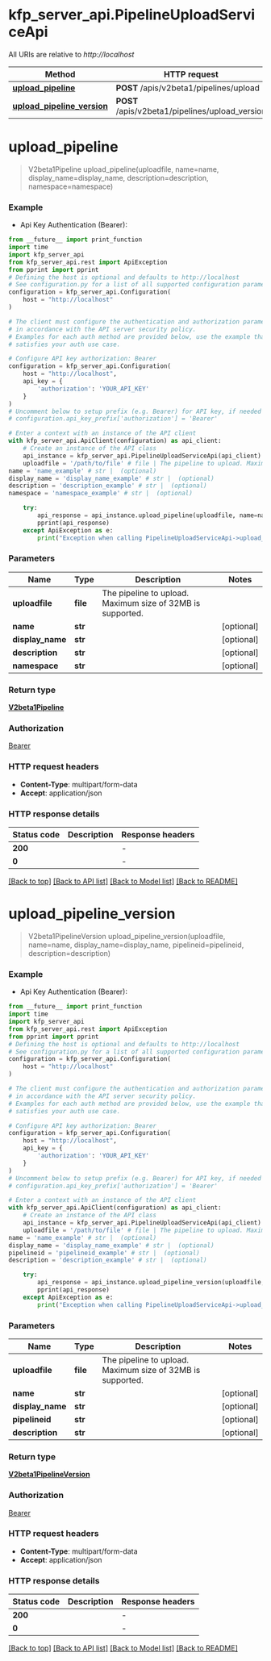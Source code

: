 # kfp_server_api.PipelineUploadServiceApi

All URIs are relative to *http://localhost*

Method | HTTP request | Description
------------- | ------------- | -------------
[**upload_pipeline**](PipelineUploadServiceApi.md#upload_pipeline) | **POST** /apis/v2beta1/pipelines/upload | 
[**upload_pipeline_version**](PipelineUploadServiceApi.md#upload_pipeline_version) | **POST** /apis/v2beta1/pipelines/upload_version | 


# **upload_pipeline**
> V2beta1Pipeline upload_pipeline(uploadfile, name=name, display_name=display_name, description=description, namespace=namespace)



### Example

* Api Key Authentication (Bearer):
```python
from __future__ import print_function
import time
import kfp_server_api
from kfp_server_api.rest import ApiException
from pprint import pprint
# Defining the host is optional and defaults to http://localhost
# See configuration.py for a list of all supported configuration parameters.
configuration = kfp_server_api.Configuration(
    host = "http://localhost"
)

# The client must configure the authentication and authorization parameters
# in accordance with the API server security policy.
# Examples for each auth method are provided below, use the example that
# satisfies your auth use case.

# Configure API key authorization: Bearer
configuration = kfp_server_api.Configuration(
    host = "http://localhost",
    api_key = {
        'authorization': 'YOUR_API_KEY'
    }
)
# Uncomment below to setup prefix (e.g. Bearer) for API key, if needed
# configuration.api_key_prefix['authorization'] = 'Bearer'

# Enter a context with an instance of the API client
with kfp_server_api.ApiClient(configuration) as api_client:
    # Create an instance of the API class
    api_instance = kfp_server_api.PipelineUploadServiceApi(api_client)
    uploadfile = '/path/to/file' # file | The pipeline to upload. Maximum size of 32MB is supported.
name = 'name_example' # str |  (optional)
display_name = 'display_name_example' # str |  (optional)
description = 'description_example' # str |  (optional)
namespace = 'namespace_example' # str |  (optional)

    try:
        api_response = api_instance.upload_pipeline(uploadfile, name=name, display_name=display_name, description=description, namespace=namespace)
        pprint(api_response)
    except ApiException as e:
        print("Exception when calling PipelineUploadServiceApi->upload_pipeline: %s\n" % e)
```

### Parameters

Name | Type | Description  | Notes
------------- | ------------- | ------------- | -------------
 **uploadfile** | **file**| The pipeline to upload. Maximum size of 32MB is supported. | 
 **name** | **str**|  | [optional] 
 **display_name** | **str**|  | [optional] 
 **description** | **str**|  | [optional] 
 **namespace** | **str**|  | [optional] 

### Return type

[**V2beta1Pipeline**](V2beta1Pipeline.md)

### Authorization

[Bearer](../README.md#Bearer)

### HTTP request headers

 - **Content-Type**: multipart/form-data
 - **Accept**: application/json

### HTTP response details
| Status code | Description | Response headers |
|-------------|-------------|------------------|
**200** |  |  -  |
**0** |  |  -  |

[[Back to top]](#) [[Back to API list]](../README.md#documentation-for-api-endpoints) [[Back to Model list]](../README.md#documentation-for-models) [[Back to README]](../README.md)

# **upload_pipeline_version**
> V2beta1PipelineVersion upload_pipeline_version(uploadfile, name=name, display_name=display_name, pipelineid=pipelineid, description=description)



### Example

* Api Key Authentication (Bearer):
```python
from __future__ import print_function
import time
import kfp_server_api
from kfp_server_api.rest import ApiException
from pprint import pprint
# Defining the host is optional and defaults to http://localhost
# See configuration.py for a list of all supported configuration parameters.
configuration = kfp_server_api.Configuration(
    host = "http://localhost"
)

# The client must configure the authentication and authorization parameters
# in accordance with the API server security policy.
# Examples for each auth method are provided below, use the example that
# satisfies your auth use case.

# Configure API key authorization: Bearer
configuration = kfp_server_api.Configuration(
    host = "http://localhost",
    api_key = {
        'authorization': 'YOUR_API_KEY'
    }
)
# Uncomment below to setup prefix (e.g. Bearer) for API key, if needed
# configuration.api_key_prefix['authorization'] = 'Bearer'

# Enter a context with an instance of the API client
with kfp_server_api.ApiClient(configuration) as api_client:
    # Create an instance of the API class
    api_instance = kfp_server_api.PipelineUploadServiceApi(api_client)
    uploadfile = '/path/to/file' # file | The pipeline to upload. Maximum size of 32MB is supported.
name = 'name_example' # str |  (optional)
display_name = 'display_name_example' # str |  (optional)
pipelineid = 'pipelineid_example' # str |  (optional)
description = 'description_example' # str |  (optional)

    try:
        api_response = api_instance.upload_pipeline_version(uploadfile, name=name, display_name=display_name, pipelineid=pipelineid, description=description)
        pprint(api_response)
    except ApiException as e:
        print("Exception when calling PipelineUploadServiceApi->upload_pipeline_version: %s\n" % e)
```

### Parameters

Name | Type | Description  | Notes
------------- | ------------- | ------------- | -------------
 **uploadfile** | **file**| The pipeline to upload. Maximum size of 32MB is supported. | 
 **name** | **str**|  | [optional] 
 **display_name** | **str**|  | [optional] 
 **pipelineid** | **str**|  | [optional] 
 **description** | **str**|  | [optional] 

### Return type

[**V2beta1PipelineVersion**](V2beta1PipelineVersion.md)

### Authorization

[Bearer](../README.md#Bearer)

### HTTP request headers

 - **Content-Type**: multipart/form-data
 - **Accept**: application/json

### HTTP response details
| Status code | Description | Response headers |
|-------------|-------------|------------------|
**200** |  |  -  |
**0** |  |  -  |

[[Back to top]](#) [[Back to API list]](../README.md#documentation-for-api-endpoints) [[Back to Model list]](../README.md#documentation-for-models) [[Back to README]](../README.md)

